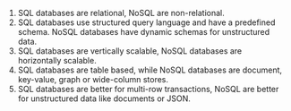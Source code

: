 1. SQL databases are relational, NoSQL are non-relational.
2. SQL databases use structured query language and have a predefined schema. NoSQL databases have dynamic schemas for unstructured data.
3. SQL databases are vertically scalable, NoSQL databases are horizontally scalable.
4. SQL databases are table based, while NoSQL databases are document, key-value, graph or wide-column stores.
5. SQL databases are better for multi-row transactions, NoSQL are better for unstructured data like documents or JSON.
